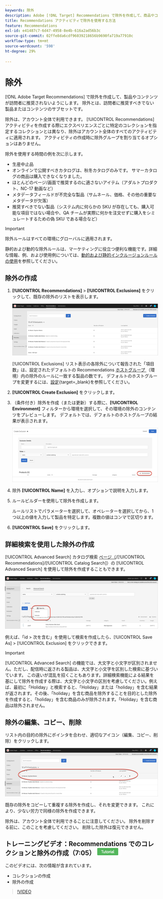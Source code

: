 ```yaml
---
keywords: 除外
description: Adobe [!DNL Target] Recommendations で除外を作成して、商品やコンテンツが訪問者にレコメンデーションされないようにする方法を説明します。
title: Recommendations アクティビティで除外を使用する方法
feature: Recommendations
exl-id: e41487c7-6d47-4958-8e4b-616a2ad56b3c
source-git-commit: 02ffe8da6cdf96039218656b9690fa719a77910c
workflow-type: tm+mt
source-wordcount: '598'
ht-degree: 29%

---
```


# 除外

[!DNL Adobe Target Recommendations] で除外を作成して、製品やコンテンツが訪問者に推奨されないようにします。 除外とは、訪問者に推奨すべきでない製品またはコンテンツのサブセットです。

除外は、アカウント全体で利用できます。 [!UICONTROL Recommendations] アクティビティを作成する際にエクスペリエンスごとに特定のコレクションを指定するコレクションとは異なり、除外はアカウント全体のすべてのアクティビティに適用されます。 アクティビティの作成時に除外グループを割り当てるオプションはありません。

除外を使用する時間の例を次に示します。

* 生産中止品
* オンラインで公開すべきカタログは、秋冬カタログのみです。 サマーカタログの商品は購入できなくなりました。
* ほとんどのページ/画面で推奨するのに適さないアイテム（アダルトプロダクト、NC-17 動画など）
* メタデータフィールドが不完全な製品（サムネール、価格、その他の重要なメタデータが欠落）
* 推奨すべきでない製品（システム内に何らかの SKU が存在しても、購入可能な項目ではない場合や、QA チームが実際に何かを注文せずに購入をシミュレートするための偽 SKU である場合など）

>[!IMPORTANT]
>
>除外ルールはすべての環境にグローバルに適用されます。
>
>静的および動的な除外ルールは、マーケティングに役立つ便利な機能です。詳細な情報、例、および使用例については、[動的および静的インクルージョンルールの使用](/help/main/c-recommendations/c-algorithms/use-dynamic-and-static-inclusion-rules.md#concept_4CB5C0FA705D4E449BD0B37B3D987F9F)を参照してください。

## 除外の作成

1. **[!UICONTROL Recommendations]** > **[!UICONTROL Exclusions]** をクリックして、既存の除外のリストを表示します。

   ![exclusions_list image](assets/exclusions_list.png)

   [!UICONTROL Exclusions] リスト表示の各除外について報告された「項目数」は、設定されたデフォルトの Recommendations [ ホストグループ ](/help/main/administrating-target/hosts.md) （環境）内の除外のルールに一致する製品の数です。 デフォルトのホストグループを変更するには、[設定](https://experienceleague.adobe.com/docs/target-dev/developer/recommendations.html?lang=ja){target=_blank}を参照してください。

1. **[!UICONTROL Create Exclusion]** をクリックします。

1. （条件付き）除外を作成（または更新）する際に、**[!UICONTROL Environment]** フィルターから環境を選択して、その環境の除外のコンテンツをプレビューします。 デフォルトでは、デフォルトのホストグループの結果が表示されます。

   ![除外を作成](/help/main/c-recommendations/c-products/assets/CreateExclusion.png)

1. 除外 **[!UICONTROL Name]** を入力し、オプションで説明を入力します。

1. ルールビルダーを使用して除外を作成します。

   ルールリストでパラメーターを選択して、オペレーターを選択してから、1 つ以上の値を入力して製品を特定します。複数の値はコンマで区切ります。

1. **[!UICONTROL Save]** をクリックします。

## 詳細検索を使用した除外の作成

[!UICONTROL Advanced Search] カタログ検索 [ ページ（](/help/main/c-recommendations/c-products/catalog-search.md#save-as)/[!UICONTROL Recommendations]/[!UICONTROL Catalog Search]）の [!UICONTROL Advanced Search] を使用して除外を作成することもできます。

![ 名前を付けて保存ダイアログ ](/help/main/c-recommendations/c-products/assets/save-as.png)

例えば、「id > 次を含む」を使用して検索を作成したら、[!UICONTROL Save As] > [!UICONTROL Exclusion] をクリックできます。

>[!IMPORTANT]
>
>[!UICONTROL Advanced Search] の機能では、大文字と小文字が区別されません。ただし、配信時に返される製品は、大文字と小文字を区別した検索に基づいています。 この違いが混乱を招くこともあります。詳細検索機能による結果を基にして除外を作成する際は、大文字と小文字の区別を考慮してください。例えば、最初に「Holiday」と検索すると、「Holiday」または「holiday」を含む結果が返されます。その後、「holiday」を含む商品を除外することを目的とした除外を作成すると、「holiday」を含む商品のみが除外されます。「Holiday」を含む商品は除外されません。

## 除外の編集、コピー、削除

リスト内の目的の除外にポインタを合わせ、適切なアイコン（編集、コピー、削除）をクリックします。

![ 除外に対するホバーアイコン ](/help/main/c-recommendations/c-products/assets/hover-exclusions.png)

既存の除外をコピーして重複する除外を作成し、それを変更できます。 これにより、少ない労力で同様の除外を作成できます。

除外は、アカウント全体で利用できることに注意してください。 除外を削除する前に、このことを考慮してください。 削除した除外は復元できません。

## トレーニングビデオ：Recommendations でのコレクションと除外の作成（7:05） ![ チュートリアルバッジ ](/help/main/assets/tutorial.png)

このビデオには、次の情報が含まれています。

* コレクションの作成
* 除外の作成

>[!VIDEO](https://video.tv.adobe.com/v/27689)

